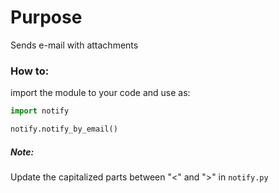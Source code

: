 # Purpose

Sends e-mail with attachments

### How to:

import the module to your code and use as:

```python
import notify

notify.notify_by_email()
```

##### Note: 

Update the capitalized parts between "<" and ">" in `notify.py`
